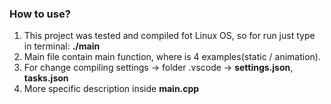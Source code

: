 ### How to use?

1) This project was tested and compiled fot Linux OS, so for run just type in terminal: **./main**
2) Main file contain main function, where is 4 examples(static / animation).
3) For change compiling settings -> folder .vscode -> **settings.json**, **tasks.json**
4) More specific description inside **main.cpp** 
